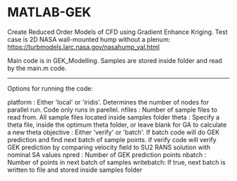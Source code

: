 # MATLAB-GEK
Create Reduced Order Models of CFD using Gradient Enhance Kriging.
Test case is 2D NASA wall-mounted hump without a plenum: https://turbmodels.larc.nasa.gov/nasahump_val.html

Main code is in GEK_Modelling. Samples are stored inside folder and read by the main.m code.

-----------------------------------------------------------------------------------------------------------
Options for running the code:

platform  : Either 'local' or 'iridis'. Determines the number of nodes for parallel run. Code only runs in parellel.
nfiles    : Number of sample files to read from. All sample files located inside samples folder
theta     : Specify a theta file, inside the optimum theta folder, or leave blank for GA to calculate a new theta
objective : Either 'verify' or 'batch'. If batch code will do GEK prediction and find next batch of sample points. if verify code will verify GEK prediction by comparing velocity field to SU2 RANS solution with nominal SA values
npred     : Number of GEK prediction points
nbatch    : Number of points in next batch of samples
writebatch: If true, next batch is written to file and stored inside samples folder
